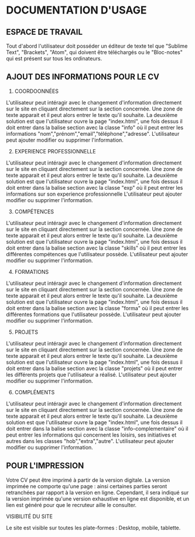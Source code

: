 # DOCUMENTATION D'USAGE


## ESPACE DE TRAVAIL
Tout d'abord l'utilisateur doit posséder un éditeur de texte tel que "Sublime Text", "Brackets", "Atom", qui doivent être téléchargés ou le "Bloc-notes" qui est présent sur tous les ordinateurs.

## AJOUT DES INFORMATIONS POUR LE CV

1. COORDOONNÉES

L'utilisateur peut intéragir avec le changement d'information directement sur le site en cliquant directement sur la section concernée. Une zone de texte apparait et il peut alors entrer le texte qu'il souhaite.
La deuxième solution est que l'utilisateur ouvre la page "index.html", une fois dessus il doit entrer dans la balise section avec la classe "info" où il peut entrer les informations "nom","prénom","email","téléphone","adresse".
L'utilisateur peut ajouter modifier ou supprimer l'information.

2. EXPERIENCE PROFESSIONNELLE

L'utilisateur peut intéragir avec le changement d'information directement sur le site en cliquant directement sur la section concernée. Une zone de texte apparait et il peut alors entrer le texte qu'il souhaite.
La deuxième solution est que l'utilisateur ouvre la page "index.html", une fois dessus il doit entrer dans la balise section avec la classe "exp" où il peut entrer les informations sur son experience professionnelle
L'utilisateur peut ajouter modifier ou supprimer l'information.

3. COMPÉTENCES

L'utilisateur peut intéragir avec le changement d'information directement sur le site en cliquant directement sur la section concernée. Une zone de texte apparait et il peut alors entrer le texte qu'il souhaite.
La deuxième solution est que l'utilisateur ouvre la page "index.html", une fois dessus il doit entrer dans la balise section avec la classe "skills" où il peut entrer les différentes compétences que l'utilisateur possède.
L'utilisateur peut ajouter modifier ou supprimer l'information.

4. FORMATIONS

L'utilisateur peut intéragir avec le changement d'information directement sur le site en cliquant directement sur la section concernée. Une zone de texte apparait et il peut alors entrer le texte qu'il souhaite.
La deuxième solution est que l'utilisateur ouvre la page "index.html", une fois dessus il doit entrer dans la balise section avec la classe "forma" où il peut entrer les différentes formations que l'utilisateur possède.
L'utilisateur peut ajouter modifier ou supprimer l'information.

5. PROJETS

L'utilisateur peut intéragir avec le changement d'information directement sur le site en cliquant directement sur la section concernée. Une zone de texte apparait et il peut alors entrer le texte qu'il souhaite.
La deuxième solution est que l'utilisateur ouvre la page "index.html", une fois dessus il doit entrer dans la balise section avec la classe "projets" où il peut entrer les différents projets que l'utilisateur a réalisé.
L'utilisateur peut ajouter modifier ou supprimer l'information.

6. COMPLÉMENTS

L'utilisateur peut intéragir avec le changement d'information directement sur le site en cliquant directement sur la section concernée. Une zone de texte apparait et il peut alors entrer le texte qu'il souhaite.
La deuxième solution est que l'utilisateur ouvre la page "index.html", une fois dessus il doit entrer dans la balise section avec la classe "info-complementaire" où il peut entrer les informations qui concernent les loisirs, ses initiatives et autres dans les classes "hob","extra","autre".
L'utilisateur peut ajouter modifier ou supprimer l'information.


## POUR L'IMPRESSION

Votre CV peut être imprimé à partir de la version digitale. La version imprimée ne comporte qu'une page : ainsi certaines parties seront retranchées par rapport à la version en ligne. Cependant, il sera indiqué sur la version imprimée qu'une version exhaustive en ligne est disponible, et un lien est généré pour que le recruteur aille le consulter.


VISIBILITÉ DU SITE

Le site est visible sur toutes les plate-formes : Desktop, mobile, tablette.










